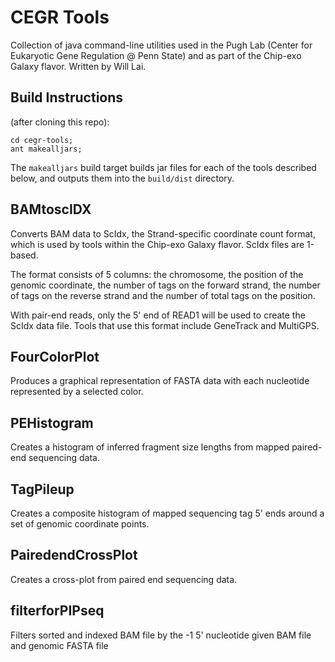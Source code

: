 # CEGR Tools
Collection of java command-line utilities used in the Pugh Lab (Center for Eukaryotic Gene Regulation @ Penn State) and as part of 
the Chip-exo Galaxy flavor. Written by Will Lai. 

## Build Instructions
(after cloning this repo):
```
cd cegr-tools;
ant makealljars;
```

The `makealljars` build target builds jar files for each of the tools described below, and outputs them into the `build/dist` directory. 

## BAMtoscIDX
Converts BAM data to ScIdx, the Strand-specific coordinate count format, which is used by 
tools within the Chip-exo Galaxy flavor. ScIdx files are 1-based. 

The format consists of 5 columns:
the chromosome, the position of the genomic coordinate, the number of tags on the forward strand, 
the number of tags on the reverse strand and the number of total tags on the position.

With pair-end reads, only the 5' end of READ1 will be used to create the ScIdx data file.
Tools that use this format include GeneTrack and MultiGPS.

## FourColorPlot
Produces a graphical representation of FASTA data with each nucleotide represented by a selected color.

## PEHistogram 
Creates a histogram of inferred fragment size lengths from mapped paired-end sequencing data.

## TagPileup
Creates a composite histogram of mapped sequencing tag 5' ends around a set of genomic coordinate points. 

## PairedendCrossPlot
Creates a cross-plot from paired end sequencing data. 

## filterforPIPseq
Filters sorted and indexed BAM file by the -1 5' nucleotide given BAM file and genomic FASTA file
